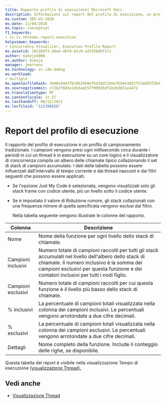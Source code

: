 ```yaml
---
title: Rapporto profilo di esecuzione| Microsoft Docs
description: Informazioni sul report del profilo di esecuzione, un profilo di campionamento tradizionale nell'estensione Visualizzatore di concorrenza per Visual Studio.
ms.custom: SEO-VS-2020
ms.date: 11/04/2016
ms.topic: conceptual
f1_keywords:
- vs.cv.threads.report.execution
helpviewer_keywords:
- Concurrency Visualizer, Execution Profile Report
ms.assetid: c8128472-a8ed-46f4-b1c8-a25358d6f2c1
author: mikejo5000
ms.author: mikejo
manager: jmartens
ms.technology: vs-ide-debug
ms.workload:
- multiple
ms.openlocfilehash: 3e08c84437bc8b24b0e7bd16d11bbe7bdee3852753ad93f2b4f84a32b7377585
ms.sourcegitcommit: c72b2f603e1eb3a4157f00926df2e263831ea472
ms.translationtype: MT
ms.contentlocale: it-IT
ms.lasthandoff: 08/12/2021
ms.locfileid: "121396656"
---
```

# <a name="execution-profile-report"></a>Report del profilo di esecuzione
Il rapporto del profilo di esecuzione è un profilo di campionamento tradizionale. I campioni vengono presi ogni millisecondo circa durante i periodi in cui un thread è in esecuzione su un core logico e il visualizzatore di concorrenza compila un albero delle chiamate tipico collazionando il set di stack di campioni accumulato. I dati della tabella possono essere influenzati dall'intervallo di tempo corrente e dai thread nascosti e dai filtri seguenti che possono essere applicati:

- Se l'opzione Just My Code è selezionata, vengono visualizzati solo gli stack frame con codice utente, più un livello sotto il codice utente.

- Se è impostato il valore di Riduzione rumore, gli stack collazionati con una frequenza minore di quella specificata vengono esclusi dal filtro.

  Nella tabella seguente vengono illustrate le colonne del rapporto.

|Colonna|Descrizione|
|------------|-----------------|
|Nome|Nome della funzione per ogni livello dello stack di chiamate.|
|Campioni inclusivi|Numero totale di campioni raccolti per tutti gli stack accumulati nel livello dell'albero dello stack di chiamate. Il numero inclusivo è la somma dei campioni esclusivi per questa funzione e dei contatori inclusivi per tutti i nodi figlio.|
|Campioni esclusivi|Numero totale di campioni raccolti per cui questa funzione è il livello più basso dello stack di chiamate.|
|% inclusivi|La percentuale di campioni totali visualizzata nella colonna dei campioni inclusivi. Le percentuali vengono arrotondate a due cifre decimali.|
|% esclusivi|La percentuale di campioni totali visualizzata nella colonna dei campioni esclusivi. Le percentuali vengono arrotondate a due cifre decimali.|
|Dettagli|Nome completo della funzione. Include il conteggio delle righe, se disponibile.|

 Questa tabella del report è visibile nella visualizzazione Tempo di esecuzione [(visualizzazione Thread).](../profiling/execution-time-threads-view.md)

## <a name="see-also"></a>Vedi anche
- [Visualizzazione Thread](../profiling/threads-view-parallel-performance.md)